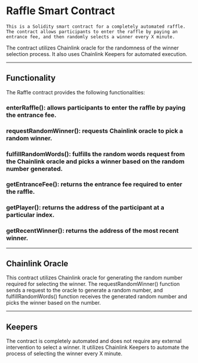 # Raffle Smart Contract

`This is a Solidity smart contract for a completely automated raffle. The contract allows participants to enter the raffle by paying an entrance fee, and then randomly selects a winner every X minute.`

The contract utilizes Chainlink oracle for the randomness of the winner selection process. It also uses Chainlink Keepers for automated execution.

---

## Functionality

The Raffle contract provides the following functionalities:

### enterRaffle(): allows participants to enter the raffle by paying the entrance fee.

### requestRandomWinner(): requests Chainlink oracle to pick a random winner.

### fulfillRandomWords(): fulfills the random words request from the Chainlink oracle and picks a winner based on the random number generated.

### getEntranceFee(): returns the entrance fee required to enter the raffle.

### getPlayer(): returns the address of the participant at a particular index.

### getRecentWinner(): returns the address of the most recent winner.

---

## Chainlink Oracle

This contract utilizes Chainlink oracle for generating the random number required for selecting the winner. The requestRandomWinner() function sends a request to the oracle to generate a random number, and fulfillRandomWords() function receives the generated random number and picks the winner based on the number.

---

## Keepers

The contract is completely automated and does not require any external intervention to select a winner. It utilizes Chainlink Keepers to automate the process of selecting the winner every X minute.
